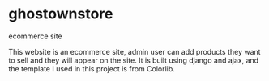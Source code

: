 # ghostownstore
ecommerce site

This website is an ecommerce site, admin user can add products they want to sell and they will appear on the site.
It is built using django and ajax, and the template I used in this project is from Colorlib.
